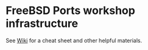# FreeBSD Ports workshop infrastructure

See [Wiki](https://github.com/0mp/ports-workshop/wiki) for a cheat sheet and other helpful materials.
